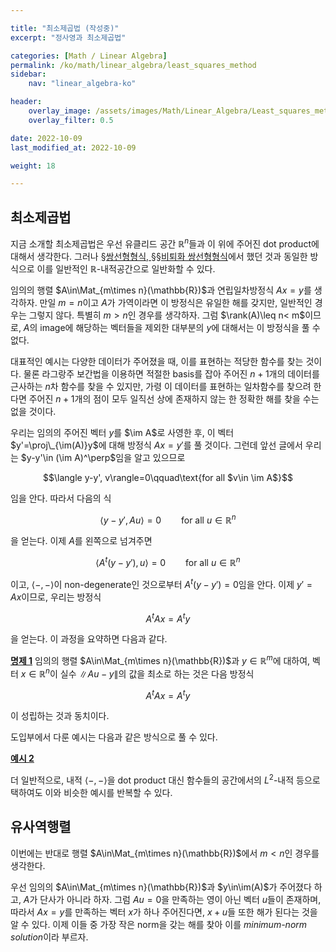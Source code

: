 ```yaml
---

title: "최소제곱법 (작성중)"
excerpt: "정사영과 최소제곱법"

categories: [Math / Linear Algebra]
permalink: /ko/math/linear_algebra/least_squares_method
sidebar: 
    nav: "linear_algebra-ko"

header:
    overlay_image: /assets/images/Math/Linear_Algebra/Least_squares_method.png
    overlay_filter: 0.5

date: 2022-10-09
last_modified_at: 2022-10-09

weight: 18

---
```


## 최소제곱법

지금 소개할 최소제곱법은 우선 유클리드 공간 $\mathbb{R}^n$들과 이 위에 주어진 dot product에 대해서 생각한다. 그러나 [§쌍선형형식, §§비퇴화 쌍선형형식](/ko/math/linear_algebra/bilinear_form#비퇴화-쌍선형형식)에서 했던 것과 동일한 방식으로 이를 일반적인 $\mathbb{R}$-내적공간으로 일반화할 수 있다.

임의의 행렬 $A\in\Mat_{m\times n}(\mathbb{R})$과 연립일차방정식 $Ax=y$를 생각하자. 만일 $m=n$이고 $A$가 가역이라면 이 방정식은 유일한 해를 갖지만, 일반적인 경우는 그렇지 않다. 특별히 $m>n$인 경우를 생각하자. 그럼 $\rank(A)\leq n< m$이므로, $A$의 image에 해당하는 벡터들을 제외한 대부분의 $y$에 대해서는 이 방정식을 풀 수 없다. 

대표적인 예시는 다양한 데이터가 주어졌을 때, 이를 표현하는 적당한 함수를 찾는 것이다. 물론 라그랑주 보간법을 이용하면 적절한 basis를 잡아 주어진 $n+1$개의 데이터를 근사하는 $n$차 함수를 찾을 수 있지만, 가령 이 데이터를 표현하는 일차함수를 찾으려 한다면 주어진 $n+1$개의 점이 모두 일직선 상에 존재하지 않는 한 정확한 해를 찾을 수는 없을 것이다.

우리는 임의의 주어진 벡터 $y$를 $\im A$로 사영한 후, 이 벡터 $y'=\proj\_{\im(A)}y$에 대해 방정식 $Ax=y'$를 풀 것이다. 그런데 앞선 글에서 우리는 $y-y'\in (\im A)^\perp$임을 알고 있으므로

$$\langle y-y', v\rangle=0\qquad\text{for all $v\in \im A$}$$

임을 안다. 따라서 다음의 식

$$\langle y-y', Au\rangle=0\qquad\text{for all $u\in \mathbb{R}^n$}$$

을 얻는다. 이제 $A$를 왼쪽으로 넘겨주면

$$\langle A^t(y-y'), u\rangle=0\qquad\text{for all $u\in\mathbb{R}^n$}$$

이고, $\langle-,-\rangle$이 non-degenerate인 것으로부터 $A^t(y-y')=0$임을 안다. 이제 $y'=Ax$이므로, 우리는 방정식

$$A^tAx=A^ty$$

을 얻는다. 이 과정을 요약하면 다음과 같다.

<div class="proposition" markdown="1">

<ins id="prop1">**명제 1**</ins> 임의의 행렬 $A\in\Mat_{m\times n}(\mathbb{R})$과 $y\in\mathbb{R}^m$에 대하여, 벡터 $x\in\mathbb{R}^n$이 실수 $\lVert Au-y\rVert$의 값을 최소로 하는 것은 다음 방정식

$$A^tAx=A^ty$$

이 성립하는 것과 동치이다.

</div>

도입부에서 다룬 예시는 다음과 같은 방식으로 풀 수 있다.

<div class="example" markdown="1">

<ins id="ex2">**예시 2**</ins> 

</div>

더 일반적으로, 내적 $\langle-,-\rangle$을 dot product 대신 함수들의 공간에서의 $L^2$-내적 등으로 택하여도 이와 비슷한 예시를 반복할 수 있다. 

## 유사역행렬

이번에는 반대로 행렬 $A\in\Mat_{m\times n}(\mathbb{R})$에서 $m< n$인 경우를 생각한다. 

우선 임의의 $A\in\Mat_{m\times n}(\mathbb{R})$과 $y\in\im(A)$가 주어졌다 하고, $A$가 단사가 아니라 하자. 그럼 $Au=0$을 만족하는 영이 아닌 벡터 $u$들이 존재하며, 따라서 $Ax=y$를 만족하는 벡터 $x$가 하나 주어진다면, $x+u$들 또한 해가 된다는 것을 알 수 있다. 이제 이들 중 가장 작은 norm을 갖는 해를 찾아 이를 *minimum-norm solution*이라 부르자. 